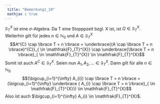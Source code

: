 ```yaml
---
 title: "Bemerkung1_10"
 mathjax : true
---
```

$\mathfrak{F}_{T}^{X}$ ist eine $\sigma$-Algebra. Da T eine Stopppzeit
bzgl. X ist, ist $\Omega \in \mathfrak{F}_{T}^{X}$. Weiterhin gilt für
jedes $n \in \mathbb{N}_{0}$ und $A \in \mathfrak{F}_{T}^{X}$
$$A^{C} \cap \lbrace T = n \rbrace = \underbrace{(A \cap \lbrace T = n \rbrace)^{C}}_{ \in \mathfrak{F}_{T}^{X}} \cap \underbrace{\lbrace T = n \rbrace}_{ \in \mathfrak{F}_{T}^{X}} \in \mathfrak{F}_{T}^{X}$$
Somit ist auch $A^{C} \in \mathfrak{F}_{T}^{X}$. Seien nun
$A_{1},A_{2},... \in \mathfrak{F}_{T}^{X}$. Dann gilt für alle
$n \in \mathbb{N}_{0}$
$$(\bigcup_{i=1}^{\infty} A_{i}) \cap \lbrace T = n \rbrace = (\bigcup_{i=1}^{\infty} \underbrace { A_{i} \cap \lbrace T = n \rbrace}_{ \in \mathfrak{F}_{T}^{X}}) \in \mathfrak{F}_{T}^{X}$$
Also ist auch $\bigcup_{i=1}^{\infty} A_{i} \in \mathfrak{F}_{T}^{X}$.
